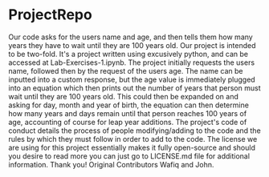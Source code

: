 # ProjectRepo
Our code asks for the users name and age, and then tells them how many years they have to wait until they are 100 years old.
Our project is intended to be two-fold. It's a project written using excusively python, and can be accessed at Lab-Exercises-1.ipynb. The project initially requests the users name, followed then by the request of the users age. The name can be inputted into a custom response, but the age value is immediately plugged into an equation which then prints out the number of years that person must wait until they are 100 years old. This could then be expanded on and asking for day, month and year of birth, the equation can then determine how many years and days remain until that person reaches 100 years of age, accounting of course for leap year additions. The project's code of conduct details the process of people modifying/adding to the code and the rules by which they must follow in order to add to the code. The license we are using for this project essentially makes it fully open-source and should you desire to read more you can just go to LICENSE.md file for additional information. Thank you!
Original Contributors
Wafiq and John.
